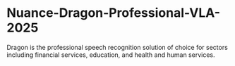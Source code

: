 # Nuance-Dragon-Professional-VLA-2025
Dragon is the professional speech recognition solution of choice for sectors including financial services, education, and health and human services.
